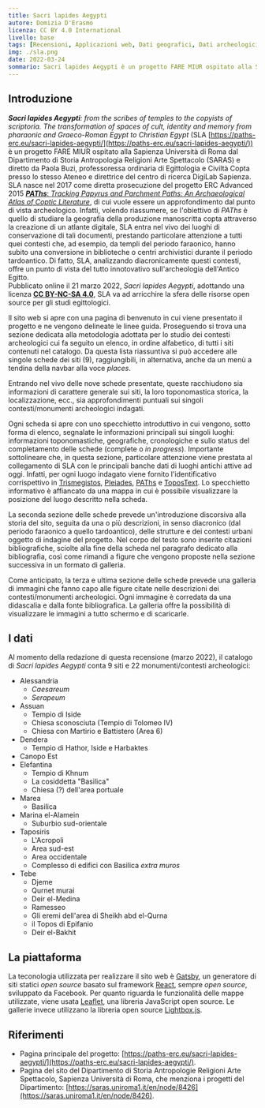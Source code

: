 ```yaml
---
title: Sacri lapides Aegypti
autore: Domizia D'Erasmo
licenza: CC BY 4.0 International
livello: base
tags: [Recensioni, Applicazioni web, Dati geografici, Dati archeologici]
img: ./sla.png
date: 2022-03-24
sommario: Sacri lapides Aegypti è un progetto FARE MIUR ospitato alla Sapienza Università di Roma dal Dipartimento SARAS e diretto da Paola Buzi, professoressa ordinaria di Egittologia e Civiltà Copta presso lo stesso Ateneo e direttrice del centro di ricerca DigiLab Sapienza. SLA nasce nel 2017 come diretta prosecuzione del progetto ERC Advanced 2015 PAThs, di cui vuole essere un approfondimento dal punto di vista archeologico...
---
```


## Introduzione

**_Sacri lapides Aegypti_**_: from the scribes of temples to the copyists of scriptoria. The transformation of spaces of cult, identity and memory from pharaonic and Graeco-Roman Egypt to Christian Egypt_ (SLA [https://paths-erc.eu/sacri-lapides-aegypti/](https://paths-erc.eu/sacri-lapides-aegypti/)) è un progetto FARE MIUR ospitato alla Sapienza Università di Roma dal Dipartimento di Storia Antropologia Religioni Arte Spettacolo (SARAS) e diretto da Paola Buzi, professoressa ordinaria di Egittologia e Civiltà Copta presso lo stesso Ateneo e direttrice del centro di ricerca DigiLab Sapienza. SLA nasce nel 2017 come diretta prosecuzione del progetto ERC Advanced 2015 [**_PAThs_**: _Tracking Papyrus and Parchment Paths: An Archaeological Atlas of Coptic Literature_](https://atlas.paths-erc.eu/), di cui vuole essere un approfondimento dal punto di vista archeologico. Infatti, volendo riassumere, se l'obiettivo di _PAThs_ è quello di studiare la geografia della produzione manoscritta copta attraverso la creazione di un atlante digitale, SLA entra nel vivo dei luoghi di conservazione di tali documenti, prestando particolare attenzione a tutti quei contesti che, ad esempio, da templi del periodo faraonico, hanno subito una conversione in biblioteche o centri archivistici durante il periodo tardoantico. Di fatto, SLA, analizzando diacronicamente questi contesti, offre un punto di vista del tutto innotovativo sull'archeologia dell'Antico Egitto.  
Pubblicato online il 21 marzo 2022, _Sacri lapides Aegypti_, adottando una licenza [**CC BY-NC-SA 4.0**](https://creativecommons.org/licenses/by-nc-sa/4.0/), SLA va ad arricchire la sfera delle risorse open source per gli studi egittologici.

Il sito web si apre con una pagina di benvenuto in cui viene presentato il progetto e ne vengono delineate le linee guida. Proseguendo si trova una sezione dedicata alla metodologia adottata per lo studio dei contesti archeologici cui fa seguito un elenco, in ordine alfabetico, di tutti i siti contenuti nel catalogo. Da questa lista riassuntiva si può accedere alle singole schede dei siti (9), raggiungibili, in alternativa, anche da un menù a tendina della navbar alla voce _places_.

Entrando nel vivo delle nove schede presentate, queste racchiudono sia informazioni di carattere generale sui siti, la loro toponomastica storica, la localizzazione, ecc., sia approfondimenti puntuali sui singoli contesti/monumenti archeologici indagati.

Ogni scheda si apre con uno specchietto introduttivo in cui vengono, sotto forma di elenco, segnalate le informazioni principali sui singoli luoghi: informazioni toponomastiche, geografiche, cronologiche e sullo status del completamento delle schede (complete o _in progress_). Importante sottolineare che, in questa sezione, particolare attenzione viene prestata al collegamento di SLA con le principali banche dati di luoghi antichi attive ad oggi. Infatti, per ogni luogo indagato viene fornito l'identificativo corrispettivo in [Trismegistos](https://www.trismegistos.org/geo/index.php), [Pleiades](https://pleiades.stoa.org/places), [PAThs](https://atlas.paths-erc.eu/places) e [ToposText](https://topostext.org/). Lo specchietto informativo è affiancato da una mappa in cui è possibile visualizzare la posizione del luogo descritto nella scheda.

La seconda sezione delle schede prevede un'introduzione discorsiva alla storia del sito, seguita da una o più descrizioni, in senso diacronico (dal periodo faraonico a quello tardoantico), delle strutture e dei contesti urbani oggetto di indagine del progetto. Nel corpo del testo sono inserite citazioni bibliografiche, sciolte alla fine della scheda nel paragrafo dedicato alla bibliografia, così come rimandi a figure che vengono proposte nella sezione successiva in un formato di galleria.

Come anticipato, la terza e ultima sezione delle schede prevede una galleria di immagini che fanno capo alle figure citate nelle descrizioni dei contesti/monumenti archeologici. Ogni immagine è corredata da una didascalia e dalla fonte bibliografica. La galleria offre la possibilità di visualizzare le immagini a tutto schermo e di scaricarle.

## I dati

Al momento della redazione di questa recensione (marzo 2022), il catalogo di _Sacri lapides Aegypti_ conta 9 siti e 22 monumenti/contesti archeologici:

- Alessandria
  - _Caesareum_
  - _Serapeum_
- Assuan
  - Tempio di Iside
  - Chiesa sconosciuta (Tempio di Tolomeo IV)
  - Chiesa con Martirio e Battistero (Area 6)
- Dendera
  - Tempio di Hathor, Iside e Harbaktes
- Canopo Est
- Elefantina
  - Tempio di Khnum
  - La cosiddetta "Basilica"
  - Chiesa (?) dell'area portuale
- Marea
  - Basilica
- Marina el-Alamein
  - Suburbio sud-orientale
- Taposiris
  - L'Acropoli
  - Area sud-est
  - Area occidentale
  - Complesso di edifici con Basilica _extra muros_
- Tebe
  - Djeme
  - Qurnet murai
  - Deir el-Medina
  - Ramesseo
  - Gli eremi dell'area di Sheikh abd el-Qurna
  - il Topos di Epifanio
  - Deir el-Bakhit

## La piattaforma

La teconologia utilizzata per realizzare il sito web è [Gatsby](https://www.gatsbyjs.com/), un generatore di siti statici _open source_ basato sul framework [React](https://it.reactjs.org/), sempre _open source_, sviluppato da Facebook. Per quanto riguarda le funzionalità delle mappe utilizzate, viene usata [Leaflet](https://leafletjs.com/), una libreria JavaScript open source. Le gallerie invece utilizzano la libreria open source [Lightbox.js](https://victordiego.com/lightbox/).

## Riferimenti

- Pagina principale del progetto: [https://paths-erc.eu/sacri-lapides-aegypti/](https://paths-erc.eu/sacri-lapides-aegypti/).
- Pagina del sito del Dipartimento di Storia Antropologie Religioni Arte Spettacolo, Sapienza Università di Roma, che menziona i progetti del Dipartimento: [https://saras.uniroma1.it/en/node/8426](https://saras.uniroma1.it/en/node/8426).
